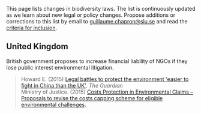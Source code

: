 This page lists changes in biodiversity laws. The list is continuously updated as we learn about new legal or policy changes. Propose additions or corrections to this list by email to <guillaume.chapron@slu.se> and read the [criteria for inclusion](https://github.com/gchapron/LegalBoundaries/blob/master/README.md).

United Kingdom
----

British government proposes to increase financial liability of NGOs if they lose public interest environmental litigation.

> Howard E. (2015) [Legal battles to protect the environment 'easier to fight in China than the UK'](https://www.theguardian.com/environment/2015/nov/11/legal-battles-to-protect-the-environment-easier-to-fight-in-china-than-the-uk). *The Guardian*   
> Ministry of Justice. (2015) [Costs Protection in Environmental Claims – Proposals to revise the costs capping scheme for eligible environmental challenges](https://consult.justice.gov.uk/digital-communications/costs-protection-in-environmental-claims/supporting_documents/costprotectioninenvironmentalclaimsonsultationpaper.pdf).